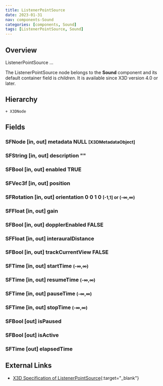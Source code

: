 ```yaml
---
title: ListenerPointSource
date: 2023-01-31
nav: components-Sound
categories: [components, Sound]
tags: [ListenerPointSource, Sound]
---
```

<style>
.post h3 {
   word-spacing: 0.2em;
}
</style>

## Overview

ListenerPointSource ...

The ListenerPointSource node belongs to the **Sound** component and its default container field is *children.* It is available since X3D version 4.0 or later.

## Hierarchy

```
+ X3DNode
```

## Fields

### SFNode [in, out] **metadata** NULL <small>[X3DMetadataObject]</small>

### SFString [in, out] **description** ""

### SFBool [in, out] **enabled** TRUE

### SFVec3f [in, out] **position** <small></small>

### SFRotation [in, out] **orientation** 0 0 1 0 <small>[-1,1] or (-∞,∞)</small>

### SFFloat [in, out] **gain** <small></small>

### SFBool [in, out] **dopplerEnabled** FALSE

### SFFloat [in, out] **interauralDistance** <small></small>

### SFBool [in, out] **trackCurrentView** FALSE

### SFTime [in, out] **startTime** <small>(-∞,∞)</small>

### SFTime [in, out] **resumeTime** <small>(-∞,∞)</small>

### SFTime [in, out] **pauseTime** <small>(-∞,∞)</small>

### SFTime [in, out] **stopTime** <small>(-∞,∞)</small>

### SFBool [out] **isPaused**

### SFBool [out] **isActive**

### SFTime [out] **elapsedTime**

## External Links

- [X3D Specification of ListenerPointSource](https://www.web3d.org/documents/specifications/19775-1/V4.0/Part01/components/sound.html#ListenerPointSource){:target="_blank"}

